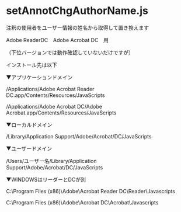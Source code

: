 # setAnnotChgAuthorName.js
注釈の使用者をユーザー情報の姓名から取得して置き換えます


Adobe ReaderDC　Adobe Acrobat DC　用

（下位バージョンでは動作確認していないだけですが）

インストール先は以下

▼アプリケーションドメイン

/Applications/Adobe Acrobat Reader DC.app/Contents/Resources/JavaScripts

/Applications/Adobe Acrobat DC/Adobe Acrobat.app/Contents/Resources/JavaScripts



▼ローカルドメイン

/Library/Application Support/Adobe/Acrobat/DC/JavaScripts



▼ユーザードメイン

/Users/ユーザー名/Library/Application Support/Adobe/Acrobat/DC/JavaScripts



▼WINDOWSはリーダーとDCが別

C:\Program Files (x86)\Adobe\Acrobat Reader DC\Reader\Javascripts

C:\Program Files (x86)\Adobe\Acrobat DC\Acrobat\Javascripts

